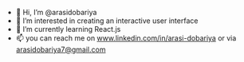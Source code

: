 - 👋 Hi, I’m @arasidobariya
- 👀 I’m interested in creating an interactive user interface
- 🌱 I’m currently learning React.js
- 📫 you can reach me on www.linkedin.com/in/arasi-dobariya or via arasidobariya7@gmail.com

<!---
arasidobariya/arasidobariya is a ✨ special ✨ repository because its `README.md` (this file) appears on your GitHub profile.
You can click the Preview link to take a look at your changes.
--->
